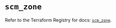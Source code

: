 # `scm_zone`

Refer to the Terraform Registry for docs: [`scm_zone`](https://registry.terraform.io/providers/paloaltonetworks/scm/1.0.2/docs/resources/zone).
